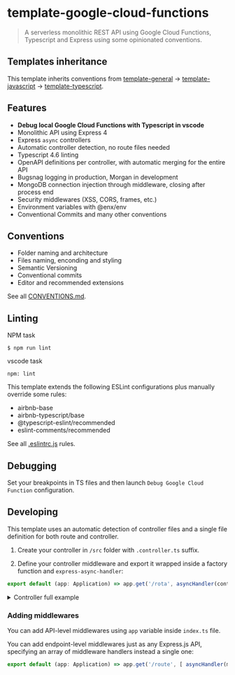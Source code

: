 # template-google-cloud-functions

> A serverless monolithic REST API using Google Cloud Functions, Typescript and Express using some opinionated conventions.

## Templates inheritance

This template inherits conventions from [template-general](https://github.com/ggondim/template-general) -> [template-javascript](https://github.com/ggondim-templates-javascript/template-javascript) -> [template-typescript](https://github.com/ggondim-templates-typescript/template-typescript).

## Features
- **Debug local Google Cloud Functions with Typescript in vscode**
- Monolithic API using Express 4
- Express `async` controllers
- Automatic controller detection, no route files needed
- Typescript 4.6 linting
- OpenAPI definitions per controller, with automatic merging for the entire API
- Bugsnag logging in production, Morgan in development
- MongoDB connection injection through middleware, closing after process end
- Security middlewares (XSS, CORS, frames, etc.)
- Environment variables with @enx/env
- Conventional Commits and many other conventions

## Conventions

- Folder naming and architecture
- Files naming, enconding and styling
- Semantic Versioning
- Conventional commits
- Editor and recommended extensions

See all [CONVENTIONS.md](docs/CONVENTIONS.md).

## Linting

NPM task

```
$ npm run lint
```

vscode task

```
npm: lint
```

This template extends the following ESLint configurations plus manually override some rules:

- airbnb-base
- airbnb-typescript/base
- @typescript-eslint/recommended
- eslint-comments/recommended

See all [.eslintrc.js](.eslintrc.js) rules.

## Debugging

Set your breakpoints in TS files and then launch `Debug Google Cloud Function` configuration.

## Developing

This template uses an automatic detection of controller files and a single file definition for both route and controller.

1. Create your controller in `/src` folder with `.controller.ts` suffix.

2. Define your controller middleware and export it wrapped inside a factory function and `express-async-handler`:

```typescript
export default (app: Application) => app.get('/rota', asyncHandler(controller));
```

<details>
<summary>Controller full example</summary>

```typescript
import { Request, Response, Application } from 'express';
import asyncHandler from 'express-async-handler';

async function controller(
  req: Request,
  res: Response,
) {
  res.send(req.headers.accept);
}

export default (app: Application) => app.get('/route', asyncHandler(controller));

```
</details>

### Adding middlewares

You can add API-level middlewares using `app` variable inside `index.ts` file.

You can add endpoint-level middlewares just as any Express.js API, specifying an array of middleware handlers instead a single one:

```typescript
export default (app: Application) => app.get('/route', [ asyncHandler(middleware), asyncHandler(controller ]));
```
